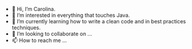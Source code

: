 - 👋 Hi, I’m Carolina.
- 👀 I’m interested in everything that touches Java.
- 🌱 I’m currently learning how to write a clean code and in best practices techniques.
- 💞️ I’m looking to collaborate on ...
- 📫 How to reach me ...

<!---
TarcanCarolina/TarcanCarolina is a ✨ special ✨ repository because its `README.md` (this file) appears on your GitHub profile.
You can click the Preview link to take a look at your changes.
--->
